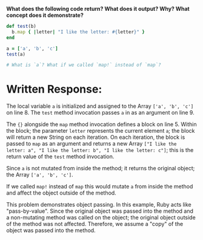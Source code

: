 **What does the following code return? What does it output? Why? What concept does it demonstrate?**

```ruby
def test(b)
  b.map { |letter| "I like the letter: #{letter}" }
end

a = ['a', 'b', 'c']
test(a)

# What is `a`? What if we called `map!` instead of `map`?
```
# Written Response:

The local variable `a` is initialized and assigned to the Array `['a', 'b', 'c']` on line 8. The `test` method invocation passes `a` in as an argument on line 9.

The `{}` alongside the `map` method invocation defines a block on line 5. Within the block; the parameter `letter` represents the current element `a`; the block will return a new String on each iteration. On each iteration, the block is passed to `map` as an argument and returns a new Array `["I like the letter: a", "I like the letter: b", "I like the letter: c"]`; this is the return value of the `test` method invocation.

Since `a` is not mutated from inside the method; it returns the original object; the Array `['a', 'b', 'c']`.

If we called `map!` instead of `map` this would mutate `a` from inside the method and affect the object outside of the method.

This problem demonstrates object passing. In this example, Ruby acts like "pass-by-value". Since the original object was passed into the method and a non-mutating method was called on the object; the original object outside of the method was not affected. Therefore, we assume a "copy" of the object was passed into the method.

